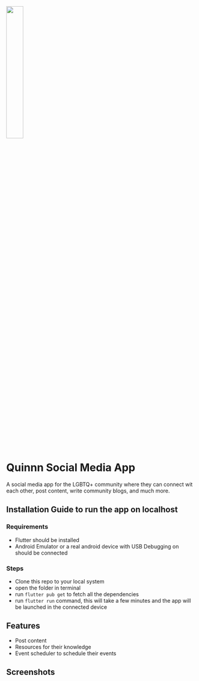 <img src="https://i.postimg.cc/sDCtHhzY/logo.png" width=30% height=30%>

# Quinnn Social Media App
A social media app for the LGBTQ+ community where they can connect wit each other, post content, write community blogs, and much more.

## Installation Guide to run the app on localhost

### Requirements 
- Flutter should be installed
- Android Emulator or a real android device with USB Debugging on should be connected

### Steps
- Clone this repo to your local system
- open the folder in terminal
- run `flutter pub get` to fetch all the dependencies
- run `flutter run` command, this will take a few minutes and the app will be launched in the connected device

## Features
- Post content
- Resources for their knowledge
- Event scheduler to schedule their events

## Screenshots

